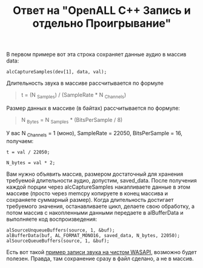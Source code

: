 ﻿---
title: "Ответ на \"OpenALL С++ Запись и отдельно Проигрывание\""
se.owner.user_id: 240512
se.owner.display_name: "MSDN.WhiteKnight"
se.owner.link: "https://ru.stackoverflow.com/users/240512/msdn-whiteknight"
se.answer_id: 902777
se.question_id: 901703
se.post_type: answer
se.score: 0
se.is_accepted: False
---
<p>В первом примере вот эта строка сохраняет данные аудио в массив data:</p>

<pre><code>alcCaptureSamples(dev[1], data, val);
</code></pre>

<p>Длительность звука в массиве рассчитывается по формуле </p>

<blockquote>
  <p>t = (N <sub>Samples</sub>) / (SampleRate * N <sub>Channels</sub>)</p>
</blockquote>

<p>Размер данных в массиве (в байтах) рассчитывается по формуле:</p>

<blockquote>
  <p>N <sub>Bytes</sub> = N <sub>Samples</sub> * (BitsPerSample / 8)</p>
</blockquote>

<p>У вас N <sub>Channels</sub> = 1 (моно), SampleRate = 22050, BitsPerSample = 16, получаем:</p>

<pre><code>t = val / 22050;

N_bytes = val * 2;
</code></pre>

<p>Вам нужно объявить массив, размером достаточный для хранения требуемой длительности аудио, допустим, saved_data. После получения каждой порции через alcCaptureSamples накапливаете данные в этом массиве (просто через memcpy копируете в конец массива и сохраняете суммарный размер). Когда длительность достигает требуемого значения, останавливаете цикл, делаете свою обработку, а потом массив с накопленными данными передаете в alBufferData и выполняете код воспроизведения:</p>

<pre><code>alSourceUnqueueBuffers(source, 1, &amp;buf);
alBufferData(buf, AL_FORMAT_MONO16, saved_data, N_bytes, 22050);
alSourceQueueBuffers(source, 1, &amp;buf);
</code></pre>

<p>Есть вот такой <a href="https://ru.stackoverflow.com/a/794133/240512">пример записи звука на чистом WASAPI</a>, возможно будет полезен. Правда, там сохранение сразу в файл сделано, а не в массив.</p>
